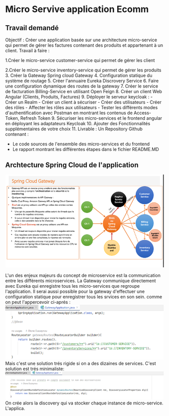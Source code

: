 <h1>Micro Servive application Ecomm</h1>
<h2>Travail demandé</h2>
Objectif :  
Créer une application basée sur une architecture micro-service qui permet de gérer les factures contenant des produits et appartenant à un client.
Travail à faire :

1.Créer le micro-service customer-service qui permet de gérer les client

2.Créer le micro-service inventory-service qui permet de gérer les produits
3. Créer la Gateway Spring cloud Gateway
4. Configuration statique du système de routage
5. Créer l'annuaire Eureka Discrovery Service
6. Faire une configuration dynamique des routes de la gateway
7. Créer le service de facturation Billing-Service en utilisant Open Feign
8. Créer un client Web Angular (Clients, Produits, Factures)
9. Déployer le serveur keycloak :
     - Créer un Realm
     - Créer un client à sécuriser
     - Créer des utilisateurs
     - Créer des rôles
     - Affecter les rôles aux utilisateurs
     - Tester les différents modes d'authentification avec Postman en montrant les contenus de Access-Token, Refresh Token 
9. Sécuriser les micro-services et le frontend angular en déployant les adaptateurs Keycloak
10. Ajouter des Fonctionnalités supplémentaires de votre choix
11. Livrable : Un Repository Github contenant :
   - Le code sources de l'ensemble des micro-services et du frontend
   - Le rapport montrant les différentes étapes dans le fichier README.MD

<h2>Archtecture Spring Cloud de l'application</h2>
<img src="screens/architecSpringCloud.png">

L'un des enjeux majeurs du concept de microservice est la communication entre les différents microservices.
La Gateway communique directement avec Eureka qui enregistre tous les micro-services que regroupe l'application.
Il serai aussi possible pour la gateway d'effectuer une configuration statique pour enregistrer tous les srvices en son sein.
comme on peut l'appercevoir ci-aprés : 
<img src="screens/staticRouting.png">
Mais c'est une solution trés rigide si on a des dizaines de services.
C'est solution est trés minimaliste: 
<img src="screens/dynamicRouting.png">
On crée alors la discovery qui va stocker chaque instance de micro-service.
L'applica.

